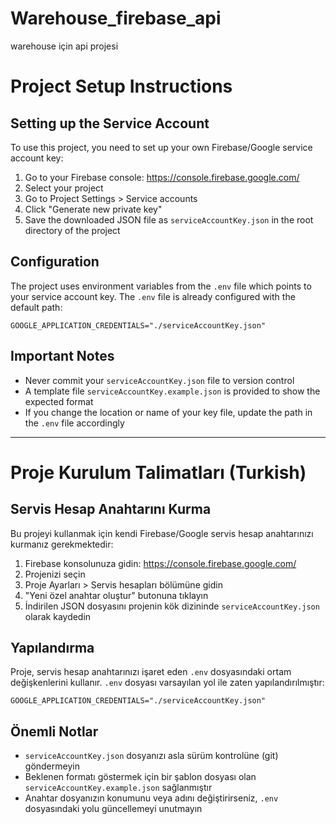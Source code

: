 # Warehouse_firebase_api
warehouse için api projesi

# Project Setup Instructions

## Setting up the Service Account

To use this project, you need to set up your own Firebase/Google service account key:

1. Go to your Firebase console: https://console.firebase.google.com/
2. Select your project
3. Go to Project Settings > Service accounts
4. Click "Generate new private key"
5. Save the downloaded JSON file as `serviceAccountKey.json` in the root directory of the project

## Configuration

The project uses environment variables from the `.env` file which points to your service account key. The `.env` file is already configured with the default path:

```
GOOGLE_APPLICATION_CREDENTIALS="./serviceAccountKey.json"
```

## Important Notes

- Never commit your `serviceAccountKey.json` file to version control
- A template file `serviceAccountKey.example.json` is provided to show the expected format
- If you change the location or name of your key file, update the path in the `.env` file accordingly

---

# Proje Kurulum Talimatları (Turkish)

## Servis Hesap Anahtarını Kurma

Bu projeyi kullanmak için kendi Firebase/Google servis hesap anahtarınızı kurmanız gerekmektedir:

1. Firebase konsolunuza gidin: https://console.firebase.google.com/
2. Projenizi seçin
3. Proje Ayarları > Servis hesapları bölümüne gidin
4. "Yeni özel anahtar oluştur" butonuna tıklayın
5. İndirilen JSON dosyasını projenin kök dizininde `serviceAccountKey.json` olarak kaydedin

## Yapılandırma

Proje, servis hesap anahtarınızı işaret eden `.env` dosyasındaki ortam değişkenlerini kullanır. `.env` dosyası varsayılan yol ile zaten yapılandırılmıştır:

```
GOOGLE_APPLICATION_CREDENTIALS="./serviceAccountKey.json"
```

## Önemli Notlar

- `serviceAccountKey.json` dosyanızı asla sürüm kontrolüne (git) göndermeyin
- Beklenen formatı göstermek için bir şablon dosyası olan `serviceAccountKey.example.json` sağlanmıştır
- Anahtar dosyanızın konumunu veya adını değiştirirseniz, `.env` dosyasındaki yolu güncellemeyi unutmayın
